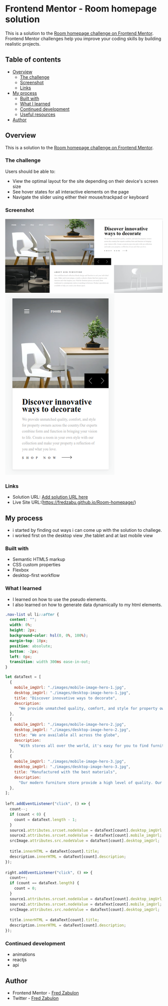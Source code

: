 # Frontend Mentor - Room homepage solution

This is a solution to the [Room homepage challenge on Frontend Mentor](https://www.frontendmentor.io/challenges/room-homepage-BtdBY_ENq). Frontend Mentor challenges help you improve your coding skills by building realistic projects.

## Table of contents

- [Overview](#overview)
  - [The challenge](#the-challenge)
  - [Screenshot](#screenshot)
  - [Links](#links)
- [My process](#my-process)
  - [Built with](#built-with)
  - [What I learned](#what-i-learned)
  - [Continued development](#continued-development)
  - [Useful resources](#useful-resources)
- [Author](#author)

## Overview

This is a solution to the [Room homepage challenge on Frontend Mentor](https://www.frontendmentor.io/challenges/room-homepage-BtdBY_ENq).

### The challenge

Users should be able to:

- View the optimal layout for the site depending on their device's screen size
- See hover states for all interactive elements on the page
- Navigate the slider using either their mouse/trackpad or keyboard

### Screenshot

![](./solution-screenShots/desktop.png)
![](./solution-screenShots/mobile.png)

### Links

- Solution URL: [Add solution URL here](https://your-solution-url.com)
- Live Site URL:(https://fredzabu.github.io/Room-homepage/)

## My process

- i started by finding out ways i can come up with the solution to challege.
- i worked first on the desktop view ,the tablet and at last mobile view

### Built with

- Semantic HTML5 markup
- CSS custom properties
- Flexbox
- desktop-first workflow

### What I learned

- I learned on how to use the pseudo elements.
- I also learned on how to generate data dynamically to my html elements.

```css
.nav-list ul li::after {
  content: "";
  width: 0%;
  height: 2px;
  background-color: hsl(0, 0%, 100%);
  margin-top: 10px;
  position: absolute;
  bottom: -2px;
  left: 0px;
  transition: width 300ms ease-in-out;
}
```

```js
let dataText = [
  {
    mobile_imgUrl: "./images/mobile-image-hero-1.jpg",
    desktop_imgUrl: "./images/desktop-image-hero-1.jpg",
    title: "Discover innovative ways to decorate",
    description:
      "We provide unmatched quality, comfort, and style for property owners across the country.Our experts combine form and function in bringing your vision to life. Create a room in your own style with our collection and make your property a reflection of you and what you love.",
  },
  {
    mobile_imgUrl: "./images/mobile-image-hero-2.jpg",
    desktop_imgUrl: "./images/desktop-image-hero-2.jpg",
    title: "We are available all across the globe",
    description:
      "With stores all over the world, it's easy for you to find furniture for your home or place of business.Locally, we’re in most major cities throughout the country. Find the branch nearest you using our store locator. Any questions? Don't hesitate to contact us today.",
  },
  {
    mobile_imgUrl: "./images/mobile-image-hero-3.jpg",
    desktop_imgUrl: "./images/desktop-image-hero-3.jpg",
    title: "Manufactured with the best materials",
    description:
      "Our modern furniture store provide a high level of quality. Our company has invested in advanced technology to ensure that every product is made as perfect and as consistent as possible. With three decades of experience in this industry, we understand what customers want for their home and office.",
  },
];

left.addEventListener("click", () => {
  count--;
  if (count < 0) {
    count = dataText.length - 1;
  }
  source1.attributes.srcset.nodeValue = dataText[count].desktop_imgUrl;
  source2.attributes.srcset.nodeValue = dataText[count].mobile_imgUrl;
  srcImage.attributes.src.nodeValue = dataText[count].desktop_imgUrl;

  title.innerHTML = dataText[count].title;
  description.innerHTML = dataText[count].description;
});

right.addEventListener("click", () => {
  count++;
  if (count == dataText.length) {
    count = 0;
  }
  source1.attributes.srcset.nodeValue = dataText[count].desktop_imgUrl;
  source2.attributes.srcset.nodeValue = dataText[count].mobile_imgUrl;
  srcImage.attributes.src.nodeValue = dataText[count].desktop_imgUrl;

  title.innerHTML = dataText[count].title;
  description.innerHTML = dataText[count].description;
});
```

### Continued development

- animations
- reactjs
- api

## Author

- Frontend Mentor - [Fred Zabulon](https://www.frontendmentor.io/profile/fredzabu)
- Twitter - [Fred Zabulon](https://www.twitter.com/Asiimwefred20)
